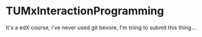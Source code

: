 # TUMxInteractionProgramming
It's a edX course, i've never used git bevore, I'm triing to submit this thing...
